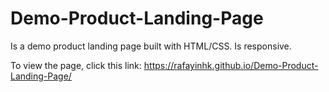 # Demo-Product-Landing-Page
Is a demo product landing page built with HTML/CSS. Is responsive.

To view the page, click this link: https://rafayinhk.github.io/Demo-Product-Landing-Page/

